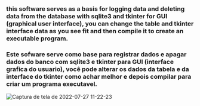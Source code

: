 ### this software serves as a basis for logging data and deleting data from the database with sqlite3 and tkinter for GUI (graphical user interface), you can change the table and tkinter interface data as you see fit and then compile it to create an executable program.



### Este sofware serve como base para registrar dados e apagar dados do banco com sqlite3 e tkinter para GUI (interface grafica do usuario), você pode alterar os dados da tabela e da interface do tkinter como achar melhor e depois compilar para criar um programa executavel.

![Captura de tela de 2022-07-27 11-22-23](https://user-images.githubusercontent.com/79322362/181271657-f1356b9c-edef-40d1-ae74-98d18fde8d18.png)

